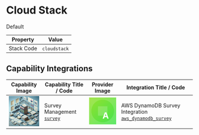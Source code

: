 # Cloud Stack
Default

| Property | Value |
|----------|------|
| Stack Code | `cloudstack` |

## Capability Integrations

| Capability Image | Capability Title / Code | Provider Image | Integration Title / Code |
|------------------|-------------------------|----------------|--------------------------|
| ![Survey Management Capability Square Image](../../capability/survey/images/survey_square.png) | Survey Management [`survey`](../../capability/survey) | ![AWS Provider Square Image](../../provider/aws/images/aws_square.png) | AWS DynamoDB Survey Integration [`aws_dynamodb_survey`](../../integration/aws_dynamodb_survey) |
